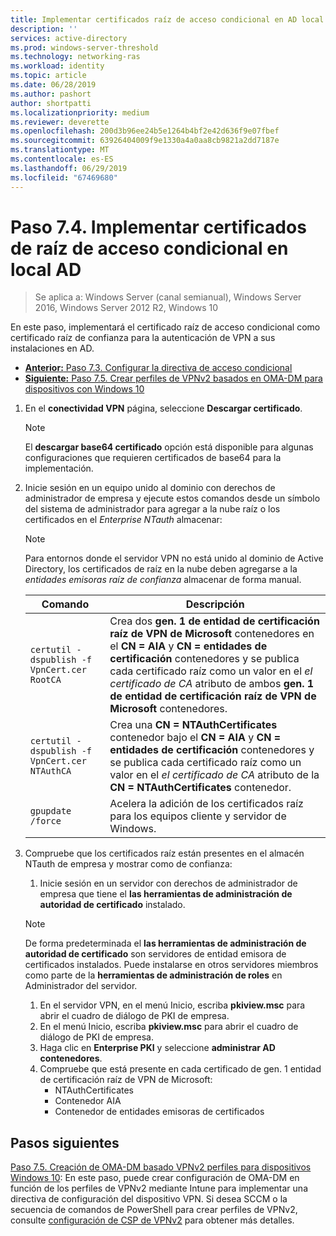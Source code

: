 ```yaml
---
title: Implementar certificados raíz de acceso condicional en AD local
description: ''
services: active-directory
ms.prod: windows-server-threshold
ms.technology: networking-ras
ms.workload: identity
ms.topic: article
ms.date: 06/28/2019
ms.author: pashort
author: shortpatti
ms.localizationpriority: medium
ms.reviewer: deverette
ms.openlocfilehash: 200d3b96ee24b5e1264b4bf2e42d636f9e07fbef
ms.sourcegitcommit: 63926404009f9e1330a4a0aa8cb9821a2dd7187e
ms.translationtype: MT
ms.contentlocale: es-ES
ms.lasthandoff: 06/29/2019
ms.locfileid: "67469680"
---
```

# <a name="step-74-deploy-conditional-access-root-certificates-to-on-premises-ad"></a>Paso 7.4. Implementar certificados de raíz de acceso condicional en local AD

>Se aplica a: Windows Server (canal semianual), Windows Server 2016, Windows Server 2012 R2, Windows 10

En este paso, implementará el certificado raíz de acceso condicional como certificado raíz de confianza para la autenticación de VPN a sus instalaciones en AD.

- [**Anterior:** Paso 7.3. Configurar la directiva de acceso condicional](vpn-config-conditional-access-policy.md)
- [**Siguiente:** Paso 7.5. Crear perfiles de VPNv2 basados en OMA-DM para dispositivos con Windows 10](vpn-create-oma-dm-based-vpnv2-profiles.md)

1. En el **conectividad VPN** página, seleccione **Descargar certificado**.

   >[!NOTE]
   >El **descargar base64 certificado** opción está disponible para algunas configuraciones que requieren certificados de base64 para la implementación.

2. Inicie sesión en un equipo unido al dominio con derechos de administrador de empresa y ejecute estos comandos desde un símbolo del sistema de administrador para agregar a la nube raíz o los certificados en el *Enterprise NTauth* almacenar:

   >[!NOTE]
   >Para entornos donde el servidor VPN no está unido al dominio de Active Directory, los certificados de raíz en la nube deben agregarse a la _entidades emisoras raíz de confianza_ almacenar de forma manual.

   | Comando | Descripción |
   | --- | --- |
   | `certutil -dspublish -f VpnCert.cer RootCA` | Crea dos **gen. 1 de entidad de certificación raíz de VPN de Microsoft** contenedores en el **CN = AIA** y **CN = entidades de certificación** contenedores y se publica cada certificado raíz como un valor en el _el certificado de CA_ atributo de ambos **gen. 1 de entidad de certificación raíz de VPN de Microsoft** contenedores. |
   | `certutil -dspublish -f VpnCert.cer NTAuthCA` | Crea una **CN = NTAuthCertificates** contenedor bajo el **CN = AIA** y **CN = entidades de certificación** contenedores y se publica cada certificado raíz como un valor en el _el certificado de CA_ atributo de la **CN = NTAuthCertificates** contenedor. |
   | `gpupdate /force` | Acelera la adición de los certificados raíz para los equipos cliente y servidor de Windows. |

3. Compruebe que los certificados raíz están presentes en el almacén NTauth de empresa y mostrar como de confianza:
   1. Inicie sesión en un servidor con derechos de administrador de empresa que tiene el **las herramientas de administración de autoridad de certificado** instalado.

   >[!NOTE]
   >De forma predeterminada el **las herramientas de administración de autoridad de certificado** son servidores de entidad emisora de certificados instalados. Puede instalarse en otros servidores miembros como parte de la **herramientas de administración de roles** en Administrador del servidor.

   1. En el servidor VPN, en el menú Inicio, escriba **pkiview.msc** para abrir el cuadro de diálogo de PKI de empresa.
   1. En el menú Inicio, escriba **pkiview.msc** para abrir el cuadro de diálogo de PKI de empresa.
   1. Haga clic en **Enterprise PKI** y seleccione **administrar AD contenedores**.
   1. Compruebe que está presente en cada certificado de gen. 1 entidad de certificación raíz de VPN de Microsoft:
      - NTAuthCertificates
      - Contenedor AIA
      - Contenedor de entidades emisoras de certificados

## <a name="next-steps"></a>Pasos siguientes

[Paso 7.5. Creación de OMA-DM basado VPNv2 perfiles para dispositivos Windows 10](vpn-create-oma-dm-based-vpnv2-profiles.md): En este paso, puede crear configuración de OMA-DM en función de los perfiles de VPNv2 mediante Intune para implementar una directiva de configuración del dispositivo VPN. Si desea SCCM o la secuencia de comandos de PowerShell para crear perfiles de VPNv2, consulte [configuración de CSP de VPNv2](https://docs.microsoft.com/windows/client-management/mdm/vpnv2-csp) para obtener más detalles.
